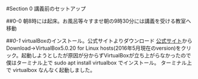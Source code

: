 #Section 0 講義前のセットアップ

##0-0 朝8時には起床。お風呂等々すませ朝の9時30分には講義を受ける教室へ移動 

##*0-1* virtualBoxのインストール。公式サイトよりダウンロード
[公式サイト](https://www.virtualbox.org/)からDownload→VirtualBox5.0.20 for Linux hosts(2016年5月現在のversion)をクリック。起動しようとしたが原因が分からずVirtualBoxが立ち上がらなかったので
僕はターミナル上で
    sudo apt install virtualbox
でインストール。
ターミナル上で
    virtualbox
なんなく起動しました。




